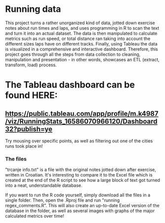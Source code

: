 # Running data

This project turns a rather unorganized kind of data, jotted down exercise notes about run times and laps, and uses programming in R to scan the text and turn it into an actual dataset. The data is then manipulated to calculate metrics such as run speed, or total distance ran taking into account the different sizes laps have on different tracks. Finally, using Tableau the data is visualized in a comprehensive and interactive dashboard. Therefore, this project goes through all the steps from data collection to cleaning, manipulation and presentation - in other words, showcases an ETL (extract, transform, load) process.

# The Tableau dashboard can be found HERE:
## https://public.tableau.com/app/profile/m.k4987/viz/RunningStats_16586070966120/Dashboard32?publish=ye

Try mousing over specific points, as well as filtering out one of the cities runs took place in!


### The files
"trcanje info.txt" is a file with the original notes jotted down after exercise, written in Croatian. It's interesting to compare it to the Excel file which is created at the end of the R script to see how a large block of text got turned into a neat, understandable database.

If you want to run the R code yourself, simply download all the files in a single folder. Then, open the .Rproj file and run "running regex_comments.R". This will also create an up-to-date Excel version of the database in the folder, as well as several images with graphs of the major calculated metrics over time!

